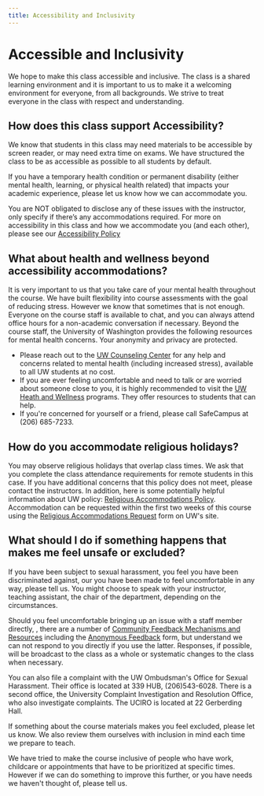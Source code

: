 ```yaml
---
title: Accessibility and Inclusivity
---
```


# Accessible and Inclusivity

We hope to make this class accessible and inclusive. The class is a shared learning environment and it is
important to us to make it a welcoming environment for everyone, from
all backgrounds. We strive to treat everyone in the class with respect and
understanding.

## How does this class support Accessibility? 

We know that students in this class may need materials to be
accessible by screen reader, or may need extra time on exams. We have structured the class to be as accessible as possible to all students by default.

If you have a temporary health condition or permanent disability
(either mental health, learning, or physical health related) that
impacts your academic experience, please let us know how we can
accommodate you.

You are NOT obligated to disclose any of these issues with the
instructor, only specify if there’s any accommodations required. For
more on accessibility in this class and how we accommodate you (and
each other), please see our [Accessibility
Policy](docs/accessibility.html)
   
## What about health and wellness beyond accessibility accommodations? 

It is very important to us that you take care of your mental health throughout the course. We have built flexibility into course assessments with the goal of reducing stress. However we know that sometimes that is not enough. Everyone on the course staff is available to chat, and you can always attend office hours for a non-academic conversation if necessary. Beyond the course staff, the University of Washington provides the following resources for mental health concerns. Your anonymity and privacy are protected.
  - Please reach out to the [UW Counseling Center](http://www.washington.edu/counseling/) for any help and
    concerns related to mental health (including increased stress), available to all UW students at no cost.
  - If you are ever feeling uncomfortable and need to talk or are worried about someone close to you, it is
    highly recommended to visit the [UW Heath and Wellness](http://depts.washington.edu/livewell/programs/)
    programs. They offer resources to students that can help.
  - If you're concerned for yourself or a friend, please call SafeCampus at (206) 685-7233.

## How do you accommodate religious holidays? 

You may observe religious holidays that overlap class times. We ask
that you complete the class attendance requirements for remote
students in this case. If you have additional concerns that this
policy does not meet, please contact the instructors. In addition,
here is some potentially helpful information about UW policy:
[Religious Accommodations
Policy](https://registrar.washington.edu/staffandfaculty/religious-accommodations-policy/).
Accommodation can be requested within the first two weeks of this
course using the [Religious Accommodations
Request](https://registrar.washington.edu/students/religious-accommodations-request/)
form on UW's site.
  
## What should I do if something happens that makes me feel unsafe or excluded? 

If you have been subject to sexual harassment, you feel you have been discriminated against, our you have  been made to feel uncomfortable in any way, please tell us. You might choose to speak with your instructor, teaching assistant, the chair of the department, depending on the circumstances. 

Should you feel uncomfortable bringing up an issue with a staff member
directly, , there are a number of [Community Feedback Mechanisms and
Resources](https://www.cs.washington.edu/community-feedback) including
the [Anonymous Feedback](https://feedback.cs.washington.edu/) form,
but understand we can not respond to you directly if you use the
latter. Responses, if possible, will be broadcast to the class as a
whole or systematic changes to the class when necessary.

You can also file a complaint with the UW Ombudsman's Office for Sexual Harassment. Their office is located at 339 HUB, (206)543-6028. There is a second office, the University Complaint Investigation and Resolution Office, who also investigate complaints. The UCIRO is located at 22 Gerberding Hall.
  
If something about the course materials makes you feel excluded, please let us know. We also review them ourselves with inclusion in mind each time we prepare to teach. 

We have tried to make the course inclusive of people who  have work,
childcare or appointments that have to be prioritized at specific
times. However if we can do something to improve this further, or you have needs we haven't thought of, please tell us.

